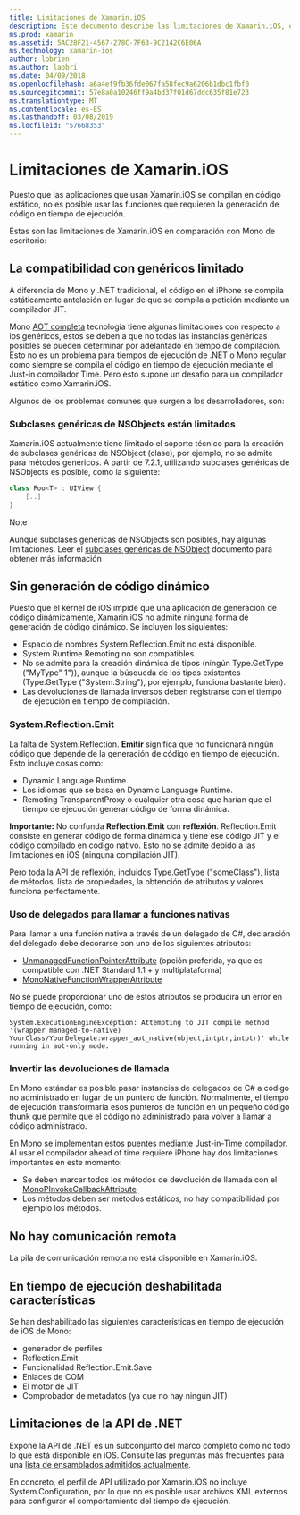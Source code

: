 ```yaml
---
title: Limitaciones de Xamarin.iOS
description: Este documento describe las limitaciones de Xamarin.iOS, explicar los genéricos, subclases genéricas de NSObjects, P/Invoke en los objetos genéricos y mucho más.
ms.prod: xamarin
ms.assetid: 5AC28F21-4567-278C-7F63-9C2142C6E06A
ms.technology: xamarin-ios
author: lobrien
ms.author: laobri
ms.date: 04/09/2018
ms.openlocfilehash: a6a4ef9fb36fde067fa58fec9a6206b1dbc1fbf0
ms.sourcegitcommit: 57e8a0a10246ff9a4bd37f01d67ddc635f81e723
ms.translationtype: MT
ms.contentlocale: es-ES
ms.lasthandoff: 03/08/2019
ms.locfileid: "57668353"
---
```

# <a name="limitations-of-xamarinios"></a>Limitaciones de Xamarin.iOS

Puesto que las aplicaciones que usan Xamarin.iOS se compilan en código estático, no es posible usar las funciones que requieren la generación de código en tiempo de ejecución.

Éstas son las limitaciones de Xamarin.iOS en comparación con Mono de escritorio:

 <a name="Limited_Generics_Support" />


## <a name="limited-generics-support"></a>La compatibilidad con genéricos limitado

A diferencia de Mono y .NET tradicional, el código en el iPhone se compila estáticamente antelación en lugar de que se compila a petición mediante un compilador JIT.

Mono [AOT completa](https://www.mono-project.com/docs/advanced/aot/#full-aot) tecnología tiene algunas limitaciones con respecto a los genéricos, estos se deben a que no todas las instancias genéricas posibles se pueden determinar por adelantado en tiempo de compilación. Esto no es un problema para tiempos de ejecución de .NET o Mono regular como siempre se compila el código en tiempo de ejecución mediante el Just-in compilador Time. Pero esto supone un desafío para un compilador estático como Xamarin.iOS.

Algunos de los problemas comunes que surgen a los desarrolladores, son:

 <a name="Generic_Subclasses_of_NSObjects_are_limited" />


### <a name="generic-subclasses-of-nsobjects-are-limited"></a>Subclases genéricas de NSObjects están limitados

Xamarin.iOS actualmente tiene limitado el soporte técnico para la creación de subclases genéricas de NSObject (clase), por ejemplo, no se admite para métodos genéricos. A partir de 7.2.1, utilizando subclases genéricas de NSObjects es posible, como la siguiente:

```csharp
class Foo<T> : UIView {
    [..]
}
```

> [!NOTE]
> Aunque subclases genéricas de NSObjects son posibles, hay algunas limitaciones. Leer el [subclases genéricas de NSObject](~/ios/internals/api-design/nsobject-generics.md) documento para obtener más información


 <a name="No_Dynamic_Code_Generation" />


## <a name="no-dynamic-code-generation"></a>Sin generación de código dinámico

Puesto que el kernel de iOS impide que una aplicación de generación de código dinámicamente, Xamarin.iOS no admite ninguna forma de generación de código dinámico. Se incluyen los siguientes:

-  Espacio de nombres System.Reflection.Emit no está disponible.
-  System.Runtime.Remoting no son compatibles.
-  No se admite para la creación dinámica de tipos (ningún Type.GetType ("MyType" 1")), aunque la búsqueda de los tipos existentes (Type.GetType ("System.String"), por ejemplo, funciona bastante bien). 
-  Las devoluciones de llamada inversos deben registrarse con el tiempo de ejecución en tiempo de compilación.


 
 <a name="System.Reflection.Emit" />


### <a name="systemreflectionemit"></a>System.Reflection.Emit

La falta de System.Reflection. **Emitir** significa que no funcionará ningún código que depende de la generación de código en tiempo de ejecución. Esto incluye cosas como:

-  Dynamic Language Runtime.
-  Los idiomas que se basa en Dynamic Language Runtime.
-  Remoting TransparentProxy o cualquier otra cosa que harían que el tiempo de ejecución generar código de forma dinámica. 


 **Importante:** No confunda **Reflection.Emit** con **reflexión**. Reflection.Emit consiste en generar código de forma dinámica y tiene ese código JIT y el código compilado en código nativo. Esto no se admite debido a las limitaciones en iOS (ninguna compilación JIT).

Pero toda la API de reflexión, incluidos Type.GetType ("someClass"), lista de métodos, lista de propiedades, la obtención de atributos y valores funciona perfectamente.

### <a name="using-delegates-to-call-native-functions"></a>Uso de delegados para llamar a funciones nativas

Para llamar a una función nativa a través de un delegado de C#, declaración del delegado debe decorarse con uno de los siguientes atributos:

- [UnmanagedFunctionPointerAttribute](xref:System.Runtime.InteropServices.UnmanagedFunctionPointerAttribute) (opción preferida, ya que es compatible con .NET Standard 1.1 + y multiplataforma)
- [MonoNativeFunctionWrapperAttribute](https://developer.xamarin.com/api/type/ObjCRuntime.MonoNativeFunctionWrapperAttribute)

No se puede proporcionar uno de estos atributos se producirá un error en tiempo de ejecución, como:

```
System.ExecutionEngineException: Attempting to JIT compile method '(wrapper managed-to-native) YourClass/YourDelegate:wrapper_aot_native(object,intptr,intptr)' while running in aot-only mode.
```
 
 <a name="Reverse_Callbacks" />


### <a name="reverse-callbacks"></a>Invertir las devoluciones de llamada

En Mono estándar es posible pasar instancias de delegados de C# a código no administrado en lugar de un puntero de función. Normalmente, el tiempo de ejecución transformaría esos punteros de función en un pequeño código thunk que permite que el código no administrado para volver a llamar a código administrado.

En Mono se implementan estos puentes mediante Just-in-Time compilador. Al usar el compilador ahead of time requiere iPhone hay dos limitaciones importantes en este momento:

-  Se deben marcar todos los métodos de devolución de llamada con el [MonoPInvokeCallbackAttribute](https://developer.xamarin.com/api/type/ObjCRuntime.MonoPInvokeCallbackAttribute) 
-  Los métodos deben ser métodos estáticos, no hay compatibilidad por ejemplo los métodos. 
 
<a name="No_Remoting" />

## <a name="no-remoting"></a>No hay comunicación remota

La pila de comunicación remota no está disponible en Xamarin.iOS.


 <a name="Runtime_Disabled_Features" />


## <a name="runtime-disabled-features"></a>En tiempo de ejecución deshabilitada características

Se han deshabilitado las siguientes características en tiempo de ejecución de iOS de Mono:

-  generador de perfiles
-  Reflection.Emit
-  Funcionalidad Reflection.Emit.Save
-  Enlaces de COM
-  El motor de JIT
-  Comprobador de metadatos (ya que no hay ningún JIT)


 <a name=".NET_API_Limitations" />


## <a name="net-api-limitations"></a>Limitaciones de la API de .NET

Expone la API de .NET es un subconjunto del marco completo como no todo lo que está disponible en iOS. Consulte las preguntas más frecuentes para una [lista de ensamblados admitidos actualmente](~/cross-platform/internals/available-assemblies.md).



En concreto, el perfil de API utilizado por Xamarin.iOS no incluye System.Configuration, por lo que no es posible usar archivos XML externos para configurar el comportamiento del tiempo de ejecución.
